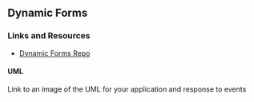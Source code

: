 ## Dynamic Forms


### Links and Resources
* [Dynamic Forms Repo](https://codesandbox.io/s/k598vrp523)

#### UML
Link to an image of the UML for your application and response to events
